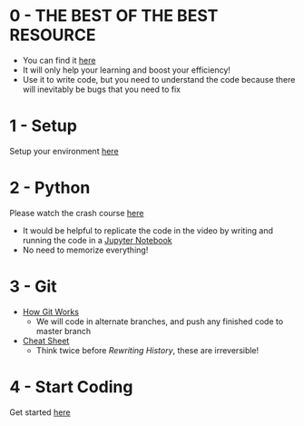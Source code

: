 # 0 - THE BEST OF THE BEST RESOURCE
* You can find it [here](https://chat.openai.com/)
* It will only help your learning and boost your efficiency!
* Use it to write code, but you need to understand the code because there will inevitably be bugs that you need to fix

# 1 - Setup
Setup your environment [here](setup/README.md)

# 2 - Python
Please watch the crash course [here](https://youtu.be/VchuKL44s6E?si=RFeg0qXNQnHdBUP3)
* It would be helpful to replicate the code in the video by writing and running the code in a [Jupyter Notebook](https://jupyter.org/try)
* No need to memorize everything!

# 3 - Git
* [How Git Works](https://www.youtube.com/watch?v=e9lnsKot_SQ&ab_channel=ByteByteGo)
    * We will code in alternate branches, and push any finished code to master branch 
* [Cheat Sheet](https://education.github.com/git-cheat-sheet-education.pdf)
    * Think twice before *Rewriting History*, these are irreversible!

# 4 - Start Coding
Get started [here](start/README.md)
